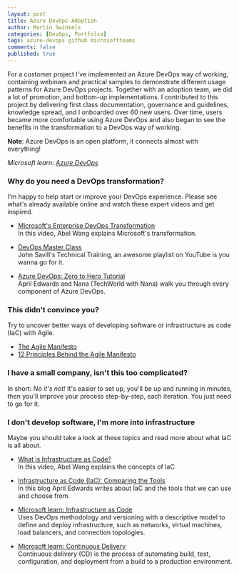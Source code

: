 ```yaml
---
layout: post
title: Azure DevOps Adoption
author: Martin Swinkels
categories: [DevOps, Portfolio]
tags: azure-devops github microsoftteams
comments: false
published: true
---
```


For a customer project I've implemented an Azure DevOps way of working, containing webinars and practical samples to demonstrate different usage patterns for Azure DevOps projects. Together with an adoption team, we did a lot of promotion, and bottom-up implementations. I contributed to this project by delivering first class documentation, governance and guidelines, knowledge spread, and I onboarded over 60 new users. Over time, users became more comfortable using Azure DevOps and also began to see the benefits in the transformation to a DevOps way of working.

<div class="note">
  <p><strong>Note</strong>: Azure DevOps is an open platform, it connects almost with everything!</p>
  <p><i>Microsoft learn: <a href="https://azure.microsoft.com/en-us/products/devops/#overview" target="_blanc">Azure DevOps</a></i></p>
</div>

### Why do you need a DevOps transformation?

I'm happy to help start or improve your DevOps experience. Please see what's already available online and watch these expert videos and get inspired.  
  
- [Microsoft's Enterprise DevOps Transformation](https://www.youtube.com/watch?v=WhRRGUmwoq4)  
  In this video, Abel Wang explains Microsoft's transformation.

- [DevOps Master Class](https://www.youtube.com/playlist?list=PLlVtbbG169nFr8RzQ4GIxUEznpNR53ERq)  
  John Savill's Technical Training, an awesome playlist on YouTube is you wanna go for it.
  
- [Azure DevOps: Zero to Hero Tutorial](https://www.youtube.com/watch?v=DoWhZO7nbCY)  
  April Edwards and Nana (TechWorld with Nana) walk you through every component of Azure DevOps. 

### This didn't convince you?

Try to uncover better ways of developing software or infrastructure as code (IaC) with Agile.  

- [The Agile Manifesto](https://www.agilealliance.org/agile101/the-agile-manifesto/)
- [12 Principles Behind the Agile Manifesto](https://www.agilealliance.org/agile101/12-principles-behind-the-agile-manifesto/)

### I have a small company, isn't this too complicated?

In short: _No it's not!_ It's easier to set up, you'll be up and running in minutes, then you'll improve your process step-by-step, each iteration. You just need to go for it.

### I don't develop software, I'm more into infrastructure

Maybe you should take a look at these topics and read more about what IaC is all about.

- [What is Infrastructure as Code?](https://www.youtube.com/watch?v=uETq8KKVUFY)  
  In this video, Abel Wang explains the concepts of IaC

- [Infrastructure as Code (IaC): Comparing the Tools](https://techcommunity.microsoft.com/t5/itops-talk-blog/infrastructure-as-code-iac-comparing-the-tools/ba-p/3205045)  
  In this blog April Edwards writes about IaC and the tools that we can use and choose from.

- [Microsoft learn: Infrastructure as Code](https://docs.microsoft.com/en-us/devops/deliver/what-is-infrastructure-as-code)  
  Uses DevOps methodology and versioning with a descriptive model to define and deploy infrastructure, such as networks, virtual machines, load balancers, and connection topologies. 

- [Microsoft learn: Continuous Delivery](https://docs.microsoft.com/en-us/devops/deliver/what-is-continuous-delivery)  
  Continuous delivery (CD) is the process of automating build, test, configuration, and deployment from a build to a production environment. 
